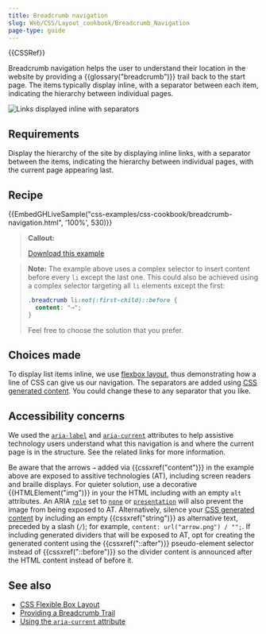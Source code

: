 ```yaml
---
title: Breadcrumb navigation
slug: Web/CSS/Layout_cookbook/Breadcrumb_Navigation
page-type: guide
---
```


{{CSSRef}}

Breadcrumb navigation helps the user to understand their location in the website by providing a {{glossary("breadcrumb")}} trail back to the start page. The items typically display inline, with a separator between each item, indicating the hierarchy between individual pages.

![Links displayed inline with separators](breadcrumb-navigation.png)

## Requirements

Display the hierarchy of the site by displaying inline links, with a separator between the items, indicating the hierarchy between individual pages, with the current page appearing last.

## Recipe

{{EmbedGHLiveSample("css-examples/css-cookbook/breadcrumb-navigation.html", '100%', 530)}}

> **Callout:**
>
> [Download this example](https://github.com/mdn/css-examples/blob/main/css-cookbook/breadcrumb-navigation--download.html)

> **Note:** The example above uses a complex selector to insert content before every `li` except the last one. This could also be achieved using a complex selector targeting all `li` elements except the first:
>
> ```css
> .breadcrumb li:not(:first-child)::before {
>   content: "→";
> }
> ```
>
> Feel free to choose the solution that you prefer.

## Choices made

To display list items inline, we use [flexbox layout](/en-US/docs/Learn/CSS/CSS_layout/Flexbox), thus demonstrating how a line of CSS can give us our navigation. The separators are added using [CSS generated content](/en-US/docs/Web/CSS/CSS_generated_content). You could change these to any separator that you like.

## Accessibility concerns

We used the [`aria-label`](/en-US/docs/Web/Accessibility/ARIA/Attributes/aria-label) and [`aria-current`](/en-US/docs/Web/Accessibility/ARIA/Attributes/aria-current) attributes to help assistive technology users understand what this navigation is and where the current page is in the structure. See the related links for more information.

Be aware that the arrows `→` added via {{cssxref("content")}} in the example above are exposed to assitive technologies (AT), including screen readers and braille displays. For quieter solution, use a decorative {{HTMLElement("img")}} in your the HTML including with an empty `alt` attributes. An ARIA [`role`](/en-US/docs/Web/Accessibility/ARIA/Roles) set to [`none`](/en-US/docs/Web/Accessibility/ARIA/Roles/none) or [`presentation`](/en-US/docs/Web/Accessibility/ARIA/Roles/presentation) will also prevent the image from being exposed to AT. Alternatively, silence your [CSS generated content](/en-US/docs/Web/CSS/CSS_generated_content) by including an empty {{cssxref("string")}} as alternative text, preceded by a slash (`/`); for example, `content: url("arrow.png") / "";`. If including generated dividers that will be exposed to AT, opt for creating the generated content using the {{cssxref("::after")}} pseudo-element selector instead of {{cssxref("::before")}} so the divider content is announced after the HTML content instead of before it.

## See also

- [CSS Flexible Box Layout](/en-US/docs/Web/CSS/CSS_flexible_box_layout)
- [Providing a Breadcrumb Trail](https://www.w3.org/TR/WCAG20-TECHS/G65.html)
- [Using the `aria-current` attribute](https://tink.uk/using-the-aria-current-attribute/)
